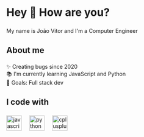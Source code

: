 <h1 align="left">Hey 👋 How are you?</h1>

###

<p align="left">My name is João Vitor and I'm a Computer Engineer</p>

###

<h2 align="left">About me</h2>

###

<p align="left">✨ Creating bugs since 2020<br>📚 I'm currently learning JavaScript and Python<br>🎯 Goals: Full stack dev</p>

###

<h2 align="left">I code with</h2>

###

<div align="left">
  <img src="https://cdn.jsdelivr.net/gh/devicons/devicon/icons/javascript/javascript-original.svg" height="40" alt="javascript logo"  />
  <img width="12" />
  <img src="https://cdn.jsdelivr.net/gh/devicons/devicon/icons/python/python-original.svg" height="40" alt="python logo"  />
  <img width="12" />
  <img src="https://cdn.jsdelivr.net/gh/devicons/devicon/icons/cplusplus/cplusplus-original.svg" height="40" alt="cplusplus logo"  />
</div>

###
